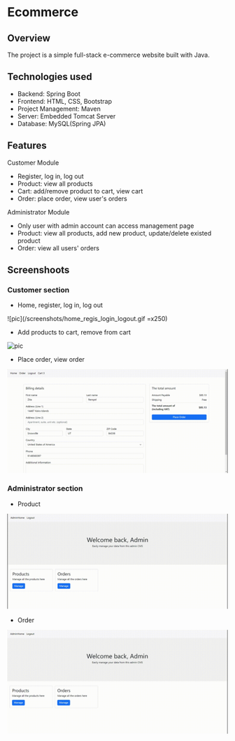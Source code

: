 # Ecommerce
## Overview
The project is a simple full-stack e-commerce website built with Java.

## Technologies used
* Backend: Spring Boot
* Frontend: HTML, CSS, Bootstrap
* Project Management: Maven
* Server: Embedded Tomcat Server
* Database: MySQL(Spring JPA)

## Features
Customer Module
* Register, log in, log out
* Product: view all products
* Cart: add/remove product to cart, view cart
* Order: place order, view user's orders

Administrator Module
* Only user with admin account can access management page
* Product: view all products, add new product, update/delete existed product
* Order: view all users' orders

## Screenshoots
### Customer section
* Home, register, log in, log out

![pic](/screenshots/home_regis_login_logout.gif =x250)

* Add products to cart, remove from cart

![pic](/screenshots/cart.gif)
* Place order, view order

![pic](/screenshots/order.gif)
### Administrator section
* Product

![pic](/screenshots/admin_product.gif)
* Order

![pic](/screenshots/admin_order.gif)
